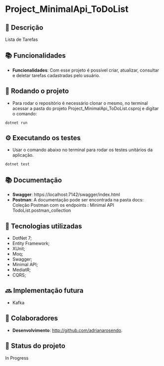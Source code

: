# Project_MinimalApi_ToDoList

## :memo: Descrição
<p align="left">Lista de Tarefas</p>

## :books: Funcionalidades
* <b>Funcionalidades</b>: Com esse projeto é possível criar, atualizar, consultar e deletar tarefas cadastradas pelo usuário.


## :rocket: Rodando o projeto
* Para rodar o repositório é necessário clonar o mesmo, no terminal acessar a pasta do projeto Project_MinimalApi_ToDoList.csproj e digitar o comando:
```
dotnet run
```
## ⚙️ Executando os testes
* Usar o comando abaixo no terminal para rodar os testes unitários da aplicação.
```
dotnet test
```

## :books: Documentação
* <b>Swagger</b>: https://localhost:7142/swagger/index.html
* <b>Postman</b>: A documentação pode ser encontrada na pasta docs:
Coleção Postman com os endpoints : Minimal API TodoList.postman_collection

## :wrench: Tecnologias utilizadas
* DotNet 7;
* Entity Framework;
* XUnit;
* Moq;
* Swagger;
* Minimal API;
* MediatR;
* CQRS;


## :soon: Implementação futura
* Kafka

## :handshake: Colaboradores
* <b>Desenvolvimento</b>: http://github.com/adrianarosendo.
## :dart: Status do projeto
In Progress
